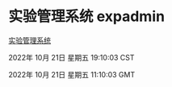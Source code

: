 # 实验管理系统 expadmin
[实验管理系统](http://59.174.8.172:56808/expadmin-782313d2-e1b1-4ea7-932e-3a55e6a1a4d0/)

2022年 10月 21日 星期五 19:10:03 CST

2022年 10月 21日 星期五 11:10:03 GMT
